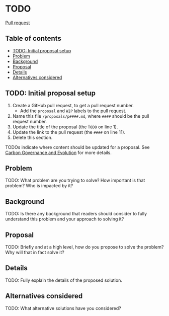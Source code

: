 # TODO

<!--
Part of the Carbon Language project, under the Apache License v2.0 with LLVM
Exceptions. See /LICENSE for license information.
SPDX-License-Identifier: Apache-2.0 WITH LLVM-exception
-->

[Pull request](https://github.com/carbon-language/carbon-lang/pull/####)

## Table of contents

<!-- toc -->

- [TODO: Initial proposal setup](#todo-initial-proposal-setup)
- [Problem](#problem)
- [Background](#background)
- [Proposal](#proposal)
- [Details](#details)
- [Alternatives considered](#alternatives-considered)

<!-- tocstop -->

## TODO: Initial proposal setup

1. Create a GitHub pull request, to get a pull request number.
   - Add the `proposal` and `WIP` labels to the pull request.
2. Name this file `/proposals/p####.md`, where `####` should be the pull request
   number.
3. Update the title of the proposal (the `TODO` on line 1).
4. Update the link to the pull request (the `####` on line 11).
5. Delete this section.

TODOs indicate where content should be updated for a proposal. See
[Carbon Governance and Evolution](https://github.com/carbon-language/carbon-lang/blob/master/docs/project/evolution.md)
for more details.

## Problem

TODO: What problem are you trying to solve? How important is that problem? Who
is impacted by it?

## Background

TODO: Is there any background that readers should consider to fully understand
this problem and your approach to solving it?

## Proposal

TODO: Briefly and at a high level, how do you propose to solve the problem? Why
will that in fact solve it?

## Details

TODO: Fully explain the details of the proposed solution.

## Alternatives considered

TODO: What alternative solutions have you considered?
